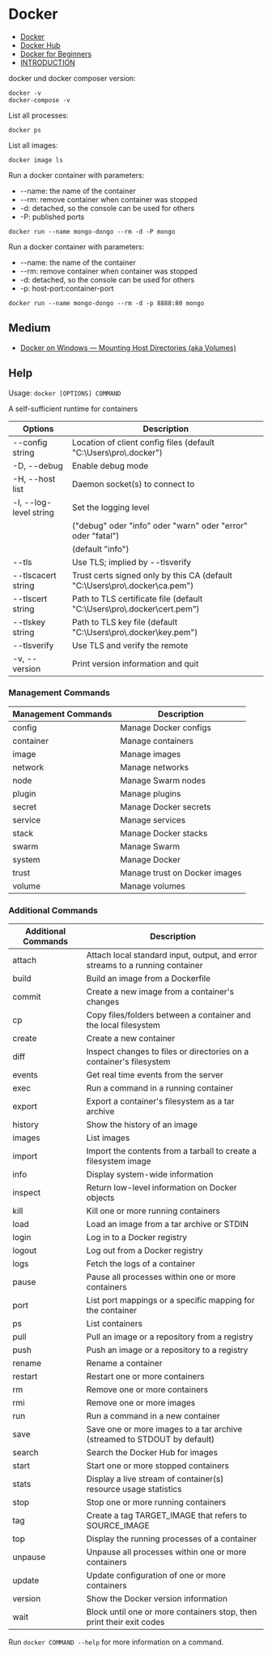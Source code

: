# Docker

- <a href="https://www.docker.com/" target="_blank">Docker</a>
- <a href="https://hub.docker.com/" target="_blank">Docker Hub</a>
- <a href="https://docker-curriculum.com/" target="_blank">Docker for Beginners</a>
- <a href="https://docker-curriculum.com" target="_blank">INTRODUCTION</a>

docker und docker composer version:

```
docker -v
docker-compose -v
```

List all processes:

```
docker ps
```

List all images:

```
docker image ls
```

Run a docker container with parameters:

- --name: the name of the container
- --rm: remove container when container was stopped
- -d: detached, so the console can be used for others
- -P: published ports

```
docker run --name mongo-dongo --rm -d -P mongo
```

Run a docker container with parameters:

- --name: the name of the container
- --rm: remove container when container was stopped
- -d: detached, so the console can be used for others
- -p: host-port:container-port

```
docker run --name mongo-dongo --rm -d -p 8888:80 mongo
```

## Medium

- <a href="https://rominirani.com/docker-on-windows-mounting-host-directories-d96f3f056a2c" target="_blank">Docker on Windows — Mounting Host Directories (aka Volumes)</a>

## Help

Usage: `docker [OPTIONS] COMMAND`

A self-sufficient runtime for containers

| Options                | Description                                                                    |
| ---------------------- | ------------------------------------------------------------------------------ |
| --config string        | Location of client config files (default "C:\\Users\\pro\\.docker")            |
| -D, --debug            | Enable debug mode                                                              |
| -H, --host list        | Daemon socket(s) to connect to                                                 |
| -l, --log-level string | Set the logging level                                                          |
|                        | ("debug" oder "info" oder "warn" oder "error" oder "fatal")                    |
|                        | (default "info")                                                               |
| --tls                  | Use TLS; implied by --tlsverify                                                |
| --tlscacert string     | Trust certs signed only by this CA (default "C:\\Users\\pro\\.docker\\ca.pem") |
| --tlscert string       | Path to TLS certificate file (default "C:\\Users\\pro\\.docker\\cert.pem")     |
| --tlskey string        | Path to TLS key file (default "C:\\Users\\pro\\.docker\\key.pem")              |
| --tlsverify            | Use TLS and verify the remote                                                  |
| -v, --version          | Print version information and quit                                             |

### Management Commands

| Management Commands | Description                   |
| ------------------- | ----------------------------- |
| config              | Manage Docker configs         |
| container           | Manage containers             |
| image               | Manage images                 |
| network             | Manage networks               |
| node                | Manage Swarm nodes            |
| plugin              | Manage plugins                |
| secret              | Manage Docker secrets         |
| service             | Manage services               |
| stack               | Manage Docker stacks          |
| swarm               | Manage Swarm                  |
| system              | Manage Docker                 |
| trust               | Manage trust on Docker images |
| volume              | Manage volumes                |

### Additional Commands

| Additional Commands | Description                                                                   |
| ------------------- | ----------------------------------------------------------------------------- |
| attach              | Attach local standard input, output, and error streams to a running container |
| build               | Build an image from a Dockerfile                                              |
| commit              | Create a new image from a container's changes                                 |
| cp                  | Copy files/folders between a container and the local filesystem               |
| create              | Create a new container                                                        |
| diff                | Inspect changes to files or directories on a container's filesystem           |
| events              | Get real time events from the server                                          |
| exec                | Run a command in a running container                                          |
| export              | Export a container's filesystem as a tar archive                              |
| history             | Show the history of an image                                                  |
| images              | List images                                                                   |
| import              | Import the contents from a tarball to create a filesystem image               |
| info                | Display system-wide information                                               |
| inspect             | Return low-level information on Docker objects                                |
| kill                | Kill one or more running containers                                           |
| load                | Load an image from a tar archive or STDIN                                     |
| login               | Log in to a Docker registry                                                   |
| logout              | Log out from a Docker registry                                                |
| logs                | Fetch the logs of a container                                                 |
| pause               | Pause all processes within one or more containers                             |
| port                | List port mappings or a specific mapping for the container                    |
| ps                  | List containers                                                               |
| pull                | Pull an image or a repository from a registry                                 |
| push                | Push an image or a repository to a registry                                   |
| rename              | Rename a container                                                            |
| restart             | Restart one or more containers                                                |
| rm                  | Remove one or more containers                                                 |
| rmi                 | Remove one or more images                                                     |
| run                 | Run a command in a new container                                              |
| save                | Save one or more images to a tar archive (streamed to STDOUT by default)      |
| search              | Search the Docker Hub for images                                              |
| start               | Start one or more stopped containers                                          |
| stats               | Display a live stream of container(s) resource usage statistics               |
| stop                | Stop one or more running containers                                           |
| tag                 | Create a tag TARGET_IMAGE that refers to SOURCE_IMAGE                         |
| top                 | Display the running processes of a container                                  |
| unpause             | Unpause all processes within one or more containers                           |
| update              | Update configuration of one or more containers                                |
| version             | Show the Docker version information                                           |
| wait                | Block until one or more containers stop, then print their exit codes          |

Run `docker COMMAND --help` for more information on a command.
